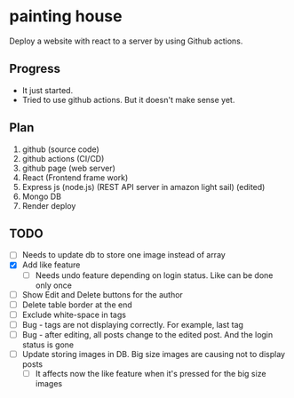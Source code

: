 # painting house
Deploy a website with react to a server by using Github actions.

## Progress
- It just started.
- Tried to use github actions. But it doesn't make sense yet.

## Plan
1. github (source code)
2. github actions (CI/CD)
3. github page (web server)
4. React (Frontend frame work)
5. Express js (node.js) (REST API server in amazon light sail) (edited)
6. Mongo DB
7. Render deploy

## TODO
- [ ] Needs to update db to store one image instead of array
- [x] Add like feature
  - [ ] Needs undo feature depending on login status. Like can be done only once
- [ ] Show Edit and Delete buttons for the author
- [ ] Delete table border at the end
- [ ] Exclude white-space in tags
- [ ] Bug - tags are not displaying correctly. For example, last tag
- [ ] Bug - after editing, all posts change to the edited post. And the login status is gone
- [ ] Update storing images in DB. Big size images are causing not to display posts
  - [ ] It affects now the like feature when it's pressed for the big size images